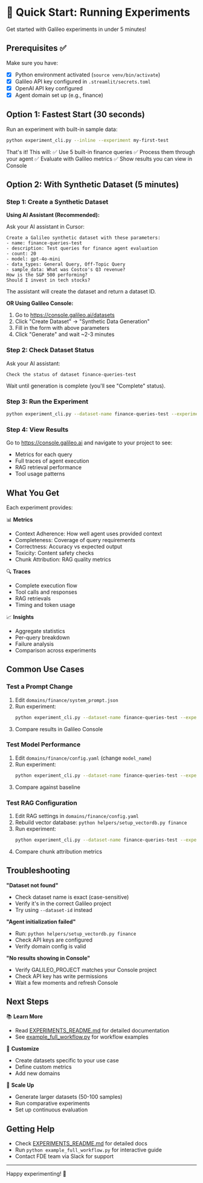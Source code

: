# 🚀 Quick Start: Running Experiments

Get started with Galileo experiments in under 5 minutes!

## Prerequisites ✅

Make sure you have:
- [x] Python environment activated (`source venv/bin/activate`)
- [x] Galileo API key configured in `.streamlit/secrets.toml`
- [x] OpenAI API key configured
- [x] Agent domain set up (e.g., finance)

## Option 1: Fastest Start (30 seconds)

Run an experiment with built-in sample data:

```bash
python experiment_cli.py --inline --experiment my-first-test
```

That's it! This will:
✅ Use 5 built-in finance queries
✅ Process them through your agent
✅ Evaluate with Galileo metrics
✅ Show results you can view in Console

## Option 2: With Synthetic Dataset (5 minutes)

### Step 1: Create a Synthetic Dataset

**Using AI Assistant (Recommended):**

Ask your AI assistant in Cursor:
```
Create a Galileo synthetic dataset with these parameters:
- name: finance-queries-test
- description: Test queries for finance agent evaluation
- count: 20
- model: gpt-4o-mini
- data_types: General Query, Off-Topic Query
- sample_data: What was Costco's Q3 revenue?
How is the S&P 500 performing?
Should I invest in tech stocks?
```

The assistant will create the dataset and return a dataset ID.

**OR Using Galileo Console:**

1. Go to https://console.galileo.ai/datasets
2. Click "Create Dataset" → "Synthetic Data Generation"
3. Fill in the form with above parameters
4. Click "Generate" and wait ~2-3 minutes

### Step 2: Check Dataset Status

Ask your AI assistant:
```
Check the status of dataset finance-queries-test
```

Wait until generation is complete (you'll see "Complete" status).

### Step 3: Run the Experiment

```bash
python experiment_cli.py --dataset-name finance-queries-test --experiment baseline-v1
```

### Step 4: View Results

Go to https://console.galileo.ai and navigate to your project to see:
- Metrics for each query
- Full traces of agent execution
- RAG retrieval performance
- Tool usage patterns

## What You Get

Each experiment provides:

📊 **Metrics**
- Context Adherence: How well agent uses provided context
- Completeness: Coverage of query requirements
- Correctness: Accuracy vs expected output
- Toxicity: Content safety checks
- Chunk Attribution: RAG quality metrics

🔍 **Traces**
- Complete execution flow
- Tool calls and responses
- RAG retrievals
- Timing and token usage

📈 **Insights**
- Aggregate statistics
- Per-query breakdown
- Failure analysis
- Comparison across experiments

## Common Use Cases

### Test a Prompt Change

1. Edit `domains/finance/system_prompt.json`
2. Run experiment:
   ```bash
   python experiment_cli.py --dataset-name finance-queries-test --experiment prompt-v2
   ```
3. Compare results in Galileo Console

### Test Model Performance

1. Edit `domains/finance/config.yaml` (change `model_name`)
2. Run experiment:
   ```bash
   python experiment_cli.py --dataset-name finance-queries-test --experiment gpt4-test
   ```
3. Compare against baseline

### Test RAG Configuration

1. Edit RAG settings in `domains/finance/config.yaml`
2. Rebuild vector database: `python helpers/setup_vectordb.py finance`
3. Run experiment:
   ```bash
   python experiment_cli.py --dataset-name finance-queries-test --experiment rag-v2
   ```
4. Compare chunk attribution metrics

## Troubleshooting

**"Dataset not found"**
- Check dataset name is exact (case-sensitive)
- Verify it's in the correct Galileo project
- Try using `--dataset-id` instead

**"Agent initialization failed"**
- Run: `python helpers/setup_vectordb.py finance`
- Check API keys are configured
- Verify domain config is valid

**"No results showing in Console"**
- Verify GALILEO_PROJECT matches your Console project
- Check API key has write permissions
- Wait a few moments and refresh Console

## Next Steps

📚 **Learn More**
- Read [EXPERIMENTS_README.md](EXPERIMENTS_README.md) for detailed documentation
- See [example_full_workflow.py](example_full_workflow.py) for workflow examples

🔧 **Customize**
- Create datasets specific to your use case
- Define custom metrics
- Add new domains

🚀 **Scale Up**
- Generate larger datasets (50-100 samples)
- Run comparative experiments
- Set up continuous evaluation

## Getting Help

- Check [EXPERIMENTS_README.md](EXPERIMENTS_README.md) for detailed docs
- Run `python example_full_workflow.py` for interactive guide
- Contact FDE team via Slack for support

---

Happy experimenting! 🧪


